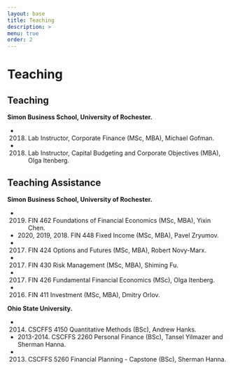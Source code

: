 ```yaml
---
layout: base
title: Teaching
description: >
menu: true
order: 2
---
```


# Teaching

## Teaching
**Simon Business School, University of Rochester.**
- 2018. Lab Instructor, Corporate Finance (MSc, MBA), Michael Gofman.
- 2018. Lab Instructor, Capital Budgeting and Corporate Objectives (MBA), Olga Itenberg.

## Teaching Assistance
**Simon Business School, University of Rochester.**
- 2019. FIN 462 Foundations of Financial Economics (MSc, MBA), Yixin Chen.
- 2020, 2019, 2018. FIN 448 Fixed Income (MSc, MBA), Pavel Zryumov.
- 2017. FIN 424 Options and Futures (MSc, MBA), Robert Novy-Marx.
- 2017. FIN 430 Risk Management (MSc, MBA), Shiming Fu.
- 2017. FIN 426 Fundamental Financial Economics (MSc), Olga Itenberg.
- 2016. FIN 411 Investment (MSc, MBA), Dmitry Orlov.

**Ohio State University.**
- 2014. CSCFFS 4150 Quantitative Methods (BSc), Andrew Hanks.
- 2013-2014. CSCFFS 2260 Personal Finance (BSc), Tansel Yilmazer and Sherman Hanna.
- 2013. CSCFFS 5260 Financial Planning - Capstone (BSc), Sherman Hanna.
